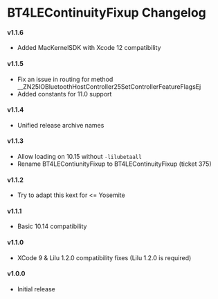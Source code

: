 BT4LEContinuityFixup Changelog
=============================
#### v1.1.6
- Added MacKernelSDK with Xcode 12 compatibility

#### v1.1.5
- Fix an issue in routing for method __ZN25IOBluetoothHostController25SetControllerFeatureFlagsEj
- Added constants for 11.0 support

#### v1.1.4
- Unified release archive names

#### v1.1.3
- Allow loading on 10.15 without `-lilubetaall`
- Rename BT4LEContiunityFixup to BT4LEContinuityFixup (ticket 375)

#### v1.1.2
- Try to adapt this kext for <= Yosemite

#### v1.1.1
- Basic 10.14 compatibility

#### v1.1.0
- XCode 9 & Lilu 1.2.0 compatibility fixes (Lilu 1.2.0 is required)

#### v1.0.0
- Initial release
